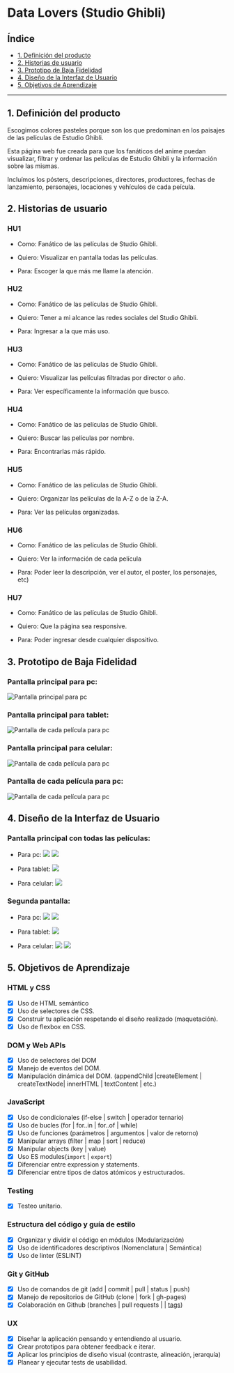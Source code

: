 # Data Lovers (Studio Ghibli)

## Índice
* [1. Definición del producto](#1-Definición-del-producto)
* [2. Historias de usuario](#2-Historias-de-usuario)
* [3. Prototipo de Baja Fidelidad](#3-Prototipo-de-baja-fidelidad)
* [4. Diseño de la Interfaz de Usuario](#4-Diseño-de-la-interfaz-de-usuario)
* [5. Objetivos de Aprendizaje](#5-Objetivos-de-aprendizaje)


***

## 1. Definición del producto
Escogimos colores pasteles porque son los que predominan en los paisajes de las películas de Estudio Ghibli.

Esta página web fue creada para que los fanáticos del anime puedan visualizar, filtrar y ordenar las películas de Estudio Ghibli y la información sobre las mismas.

Incluímos los pósters, descripciones, directores, productores, fechas de lanzamiento, personajes, locaciones y vehículos de cada peícula.

## 2. Historias de usuario

### HU1
* Como: Fanático de las películas de Studio Ghibli.

* Quiero: Visualizar en pantalla todas las películas. 

* Para: Escoger la que más me llame la atención.

### HU2
* Como: Fanático de las películas de Studio Ghibli.

* Quiero: Tener a mi alcance las redes sociales del Studio Ghibli.

* Para: Ingresar a la que más uso.

### HU3
* Como: Fanático de las películas de Studio Ghibli.

* Quiero: Visualizar las películas filtradas por director o año. 

* Para: Ver específicamente la información que busco.

### HU4
* Como: Fanático de las películas de Studio Ghibli.

* Quiero: Buscar las películas por nombre.

* Para: Encontrarlas más rápido.

### HU5
* Como: Fanático de las películas de Studio Ghibli.

* Quiero: Organizar las películas de la A-Z o de la Z-A. 

* Para: Ver las películas organizadas.

### HU6
* Como: Fanático de las películas de Studio Ghibli.

* Quiero: Ver la información de cada película

* Para: Poder leer la descripción, ver el autor, el poster, los personajes, etc)

### HU7
* Como: Fanático de las películas de Studio Ghibli.

* Quiero: Que la página sea responsive.

* Para: Poder ingresar desde cualquier dispositivo.

## 3. Prototipo de Baja Fidelidad

### Pantalla principal para pc:
![Pantalla principal para pc](screenshots/ss1.png)

### Pantalla principal para tablet:
![Pantalla de cada película para pc](screenshots/tablet.png)

### Pantalla principal para celular:
![Pantalla de cada película para pc](screenshots/phone.png)

### Pantalla de cada película para pc:
![Pantalla de cada película para pc](screenshots/ss2.png)

## 4. Diseño de la Interfaz de Usuario

### Pantalla principal con todas las películas:
* Para pc:
![](screenshots/main.png)
![](screenshots/movies.png)

* Para tablet:
![](screenshots/main-tablet.png)

* Para celular:
![](screenshots/main-phone.png)

### Segunda pantalla:
* Para pc:
![](screenshots/info.png)
![](screenshots/locations.png)

* Para tablet:
![](screenshots/info-tablet.png)

* Para celular:
![](screenshots/info-phone.png)
![](screenshots/info-phone2.png)


## 5. Objetivos de Aprendizaje


### HTML y CSS

* [x] Uso de HTML semántico
* [x] Uso de selectores de CSS.
* [x] Construir tu aplicación respetando el diseño realizado (maquetación).
* [x] Uso de flexbox en CSS.

### DOM y Web APIs

* [x] Uso de selectores del DOM
* [x] Manejo de eventos del DOM.
* [x] Manipulación dinámica del DOM.
(appendChild |createElement | createTextNode| innerHTML | textContent | etc.)

### JavaScript

* [x] Uso de condicionales (if-else | switch | operador ternario)
* [x] Uso de bucles (for | for..in | for..of | while)
* [x] Uso de funciones (parámetros | argumentos | valor de retorno)
* [x] Manipular arrays (filter | map | sort | reduce)
* [x] Manipular objects (key | value)
* [x] Uso ES modules(`import` | `export`)
* [x] Diferenciar entre expression y statements.
* [x] Diferenciar entre tipos de datos atómicos y estructurados.

### Testing

* [x] Testeo unitario.

### Estructura del código y guía de estilo

* [x] Organizar y dividir el código en módulos (Modularización)
* [x] Uso de identificadores descriptivos (Nomenclatura | Semántica)
* [x] Uso de linter (ESLINT)

### Git y GitHub

* [x] Uso de comandos de git (add | commit | pull | status | push)
* [x] Manejo de repositorios de GitHub (clone | fork | gh-pages)
* [x] Colaboración en Github (branches | pull requests | | [tags](https://git-scm.com/book/en/v2/Git-Basics-Tagging))

### UX

* [x] Diseñar la aplicación pensando y entendiendo al usuario.
* [x] Crear prototipos para obtener feedback e iterar.
* [x] Aplicar los principios de diseño visual (contraste, alineación, jerarquía)
* [x] Planear y ejecutar tests de usabilidad.
